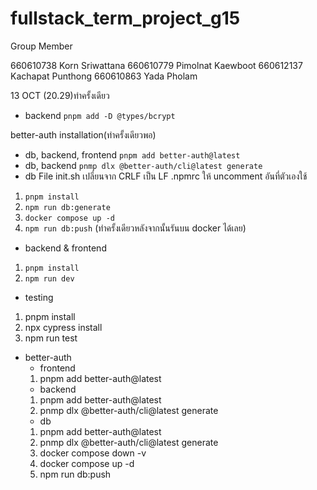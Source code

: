# fullstack_term_project_g15

Group Member

660610738	Korn Sriwattana	660610779	Pimolnat Kaewboot	660612137	Kachapat Punthong	660610863	Yada Pholam

13 OCT (20.29)ทำครั้งเดียว
- backend
`pnpm add -D @types/bcrypt`

better-auth installation(ทำครั้งเดียวพอ)
- db, backend, frontend
`pnpm add better-auth@latest`
- db, backend 
`pnmp dlx @better-auth/cli@latest generate`
- db
File init.sh เปลี่ยนจาก CRLF เป็น LF
.npmrc ให้ uncomment อันที่ตัวเองใช้
1. `pnpm install`
2. `npm run db:generate`
3. `docker compose up -d`
4. `npm run db:push`
(ทำครั้งเดียวหลังจากนั้นรันบน docker ได้เลย)

- backend & frontend
1. `pnpm install` 
2. `npm run dev` 

- testing
1. pnpm install
2. npx cypress install
3. npm run test

- better-auth
    - frontend
    1. pnpm add better-auth@latest
    - backend
    1. pnpm add better-auth@latest
    2. pnmp dlx @better-auth/cli@latest generate
    - db
    1. pnpm add better-auth@latest
    2. pnmp dlx @better-auth/cli@latest generate
    3. docker compose down -v
    4. docker compose up -d
    5. npm run db:push
